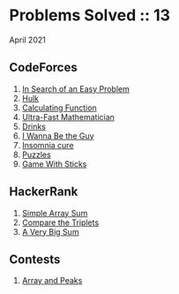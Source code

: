 # Problems Solved :: 13
April 2021

CodeForces
-----------------
1. [In Search of an Easy Problem](https://codeforces.com/problemset/problem/1030/A)
1. [Hulk](https://codeforces.com/problemset/problem/705/A)
1. [Calculating Function](https://codeforces.com/problemset/problem/486/A)
1. [Ultra-Fast Mathematician](https://codeforces.com/problemset/problem/61/A)
1. [Drinks](https://codeforces.com/problemset/problem/200/B)
1. [I Wanna Be the Guy](https://codeforces.com/contest/469/problem/A)
1. [Insomnia cure](https://codeforces.com/problemset/problem/148/A)
1. [Puzzles](https://codeforces.com/problemset/problem/337/A)
1. [Game With Sticks](https://codeforces.com/problemset/problem/451/A)

HackerRank
-----------------
1. [Simple Array Sum](https://www.hackerrank.com/challenges/simple-array-sum/problem)
1. [Compare the Triplets](https://www.hackerrank.com/challenges/compare-the-triplets/problem)
1. [A Very Big Sum](https://www.hackerrank.com/challenges/a-very-big-sum/problem)

Contests
-----------------
1. [Array and Peaks](https://codeforces.com/problemset/problem/1513/A)
